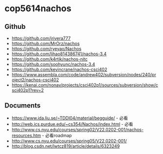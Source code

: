 cop5614nachos
=============

Github
------
* https://github.com/jrivera777
* https://github.com/MrOrz/nachos
* https://github.com/ryeyao/Nachos
* https://github.com/lihao814386741/nachos-3.4
* https://github.com/k4rtik/nachos-nitc
* https://github.com/soohyunc/nachos-3.4
* https://github.com/kevincrane/nachos-csci402
* https://www.assembla.com/code/andrew402/subversion/nodes/240/project2/nachos-csci402
* https://kenai.com/nonav/projects/csci402p1/sources/subversion/show/csci402p1?rev=2

Documents
---------
* https://www.ida.liu.se/~TDDI04/material/begguide/ - 必看
* http://web.ics.purdue.edu/~cs354/Nachos/index.html - 必看
* http://www.cs.nyu.edu/courses/spring02/V22.0202-001/nachos-resources.htm - 必看roadmap
* http://www.cs.nyu.edu/courses/spring05/V22.0202-001/
* http://blog.csdn.net/lwtcz819/article/details/6323249
